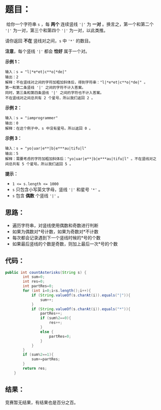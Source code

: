 # 题目：

​	给你一个字符串 `s` ，每 **两个** 连续竖线 `'|'` 为 **一对** 。换言之，第一个和第二个 `'|'` 为一对，第三个和第四个 `'|'` 为一对，以此类推。

请你返回 **不在** 竖线对之间，`s` 中 `'*'` 的数目。

**注意**，每个竖线 `'|'` 都会 **恰好** 属于一个对。

<!--more-->

**示例 1：**

```
输入：s = "l|*e*et|c**o|*de|"
输出：2
解释：不在竖线对之间的字符加粗加斜体后，得到字符串："l|*e*et|c**o|*de|" 。
第一和第二条竖线 '|' 之间的字符不计入答案。
同时，第三条和第四条竖线 '|' 之间的字符也不计入答案。
不在竖线对之间总共有 2 个星号，所以我们返回 2 。
```

**示例 2：**

```
输入：s = "iamprogrammer"
输出：0
解释：在这个例子中，s 中没有星号。所以返回 0 。
```

**示例 3：**

```
输入：s = "yo|uar|e**|b|e***au|tifu|l"
输出：5
解释：需要考虑的字符加粗加斜体后："yo|uar|e**|b|e***au|tifu|l" 。不在竖线对之间总共有 5 个星号。所以我们返回 5 。 
```

**提示：**

- `1 <= s.length <= 1000`
- `s` 只包含小写英文字母，竖线 `'|'` 和星号 `'*'` 。
- `s` 包含 **偶数** 个竖线 `'|'` 。

## 思路：

- 遍历字符串，对竖线使用偶数和奇数进行判断
- 如果为偶数对\*号计数，如果为奇数对\*不计数
- 每次都会记录遇到下一个竖线时候的\*号的个数
- 如果最后竖线的个数是奇数，则加上最后一次\*号的个数

## 代码：

```java
public int countAsterisks(String s) {
        int sum=0;
        int res=0;
        int partRes=0;
        for (int i=0;i<s.length();i++){
            if (String.valueOf(s.charAt(i)).equals("|")){
                sum++;
            }
            if (String.valueOf(s.charAt(i)).equals("*")){
                partRes++;
                if (sum%2==0){
                    res++;
                }
                else {
                    partRes=0;
                }
            }
        }
        if (sum%2==1){
            sum+=partRes;
        }
        return res;
    }
```

## 结果：

竞赛暂无结果，有结果也是百分之百。